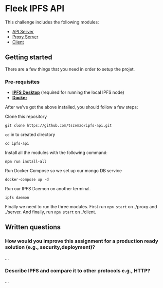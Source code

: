 # Fleek IPFS API

This challenge includes the following modules:
- [API Server](./server/README.md)
- [Proxy Server](./proxy/README.md)
- [Client](./client/README.md)

## Getting started

There are a few things that you need in order to setup the projet.

### Pre-requisites

- **[IPFS Desktop](https://docs.ipfs.io/install/command-line/)** (required for running the local IPFS node)
- **[Docker](https://www.docker.com/)**

After we've got the above installed, you should follow a few steps:

Clone this repository 

```
git clone https://github.com/tszemzo/ipfs-api.git
```

`cd` in to created directory

```
cd ipfs-api
```

Install all the modules with the following command:

```
npm run install-all
```

Run Docker Compose so we set up our mongo DB service
```
docker-compose up -d
```

Run our IPFS Daemon on another terminal.
```
ipfs daemon
```

Finally we need to run the three modules. First run `npm start` on ./proxy and ./server. And finally, run `npm start` on ./client.

## Written questions
### How would you improve this assignment for a production ready solution (e.g., security,deployment)?

...
### Describe IPFS and compare it to other protocols e.g., HTTP?

...
